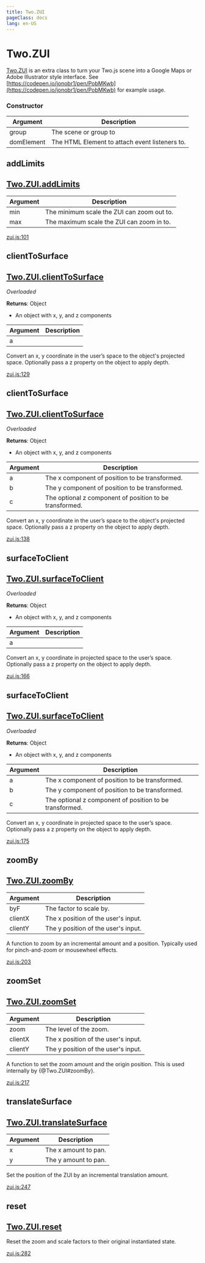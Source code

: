 ```yaml
---
title: Two.ZUI
pageClass: docs
lang: en-US
---
```


# Two.ZUI



[Two.ZUI](/docs/two/#zui) is an extra class to turn your Two.js scene into a Google Maps or Adobe Illustrator style interface. See [https://codepen.io/jonobr1/pen/PobMKwb](https://codepen.io/jonobr1/pen/PobMKwb) for example usage.


<div class="meta">
  <custom-button text="Source" type="source" href="https://github.com/jonobr1/two.js/blob/main/extras/jsm/zui.js" />
</div>


<carbon-ads />


### Constructor


| Argument | Description |
| ---- | ----------- |
|  group  | The scene or group to |
|  domElement  | The HTML Element to attach event listeners to. |



<div class="instance function ">

## addLimits

<h2 class="longname" aria-hidden="true"><a href="#addLimits"><span class="prefix">Two.ZUI.</span><span class="shortname">addLimits</span></a></h2>












<div class="params">

| Argument | Description |
| ---- | ----------- |
|  min  | The minimum scale the ZUI can zoom out to. |
|  max  | The maximum scale the ZUI can zoom in to. |
</div>








<div class="meta">

  <a class="lineno" target="_blank" rel="noopener noreferrer" href="https://github.com/jonobr1/two.js/blob/main/extras/jsm/zui.js#L101">
    zui.js:101
  </a>

</div>




</div>



<div class="instance function overloaded">

## clientToSurface

<h2 class="longname" aria-hidden="true"><a href="#clientToSurface"><span class="prefix">Two.ZUI.</span><span class="shortname">clientToSurface</span></a></h2>


<div class="overloaded-label">

_Overloaded_

</div>



<div class="returns">

__Returns__: Object


- An object with x, y, and z components


</div>









<div class="params">

| Argument | Description |
| ---- | ----------- |
|  a  |  |
</div>




<div class="description">

Convert an x, y coordinate in the user’s space to the object's projected space. Optionally pass a z property on the object to apply depth.

</div>





<div class="meta">

  <a class="lineno" target="_blank" rel="noopener noreferrer" href="https://github.com/jonobr1/two.js/blob/main/extras/jsm/zui.js#L129">
    zui.js:129
  </a>

</div>



<div class="tags">



</div>


</div>



<div class="instance member overloaded">

## clientToSurface

<h2 class="longname" aria-hidden="true"><a href="#clientToSurface"><span class="prefix">Two.ZUI.</span><span class="shortname">clientToSurface</span></a></h2>


<div class="overloaded-label">

_Overloaded_

</div>



<div class="returns">

__Returns__: Object


- An object with x, y, and z components


</div>









<div class="params">

| Argument | Description |
| ---- | ----------- |
|  a  | The x component of position to be transformed. |
|  b  | The y component of position to be transformed. |
|  c  | The optional z component of position to be transformed. |
</div>




<div class="description">

Convert an x, y coordinate in the user’s space to the object's projected space. Optionally pass a z property on the object to apply depth.

</div>





<div class="meta">

  <a class="lineno" target="_blank" rel="noopener noreferrer" href="https://github.com/jonobr1/two.js/blob/main/extras/jsm/zui.js#L138">
    zui.js:138
  </a>

</div>



<div class="tags">



</div>


</div>



<div class="instance function overloaded">

## surfaceToClient

<h2 class="longname" aria-hidden="true"><a href="#surfaceToClient"><span class="prefix">Two.ZUI.</span><span class="shortname">surfaceToClient</span></a></h2>


<div class="overloaded-label">

_Overloaded_

</div>



<div class="returns">

__Returns__: Object


- An object with x, y, and z components


</div>









<div class="params">

| Argument | Description |
| ---- | ----------- |
|  a  |  |
</div>




<div class="description">

Convert an x, y coordinate in projected space to the user’s space. Optionally pass a z property on the object to apply depth.

</div>





<div class="meta">

  <a class="lineno" target="_blank" rel="noopener noreferrer" href="https://github.com/jonobr1/two.js/blob/main/extras/jsm/zui.js#L166">
    zui.js:166
  </a>

</div>



<div class="tags">



</div>


</div>



<div class="instance member overloaded">

## surfaceToClient

<h2 class="longname" aria-hidden="true"><a href="#surfaceToClient"><span class="prefix">Two.ZUI.</span><span class="shortname">surfaceToClient</span></a></h2>


<div class="overloaded-label">

_Overloaded_

</div>



<div class="returns">

__Returns__: Object


- An object with x, y, and z components


</div>









<div class="params">

| Argument | Description |
| ---- | ----------- |
|  a  | The x component of position to be transformed. |
|  b  | The y component of position to be transformed. |
|  c  | The optional z component of position to be transformed. |
</div>




<div class="description">

Convert an x, y coordinate in projected space to the user’s space. Optionally pass a z property on the object to apply depth.

</div>





<div class="meta">

  <a class="lineno" target="_blank" rel="noopener noreferrer" href="https://github.com/jonobr1/two.js/blob/main/extras/jsm/zui.js#L175">
    zui.js:175
  </a>

</div>



<div class="tags">



</div>


</div>



<div class="instance function ">

## zoomBy

<h2 class="longname" aria-hidden="true"><a href="#zoomBy"><span class="prefix">Two.ZUI.</span><span class="shortname">zoomBy</span></a></h2>












<div class="params">

| Argument | Description |
| ---- | ----------- |
|  byF  | The factor to scale by. |
|  clientX  | The x position of the user's input. |
|  clientY  | The y position of the user's input. |
</div>




<div class="description">

A function to zoom by an incremental amount and a position. Typically used for pinch-and-zoom or mousewheel effects.

</div>





<div class="meta">

  <a class="lineno" target="_blank" rel="noopener noreferrer" href="https://github.com/jonobr1/two.js/blob/main/extras/jsm/zui.js#L203">
    zui.js:203
  </a>

</div>




</div>



<div class="instance function ">

## zoomSet

<h2 class="longname" aria-hidden="true"><a href="#zoomSet"><span class="prefix">Two.ZUI.</span><span class="shortname">zoomSet</span></a></h2>












<div class="params">

| Argument | Description |
| ---- | ----------- |
|  zoom  | The level of the zoom. |
|  clientX  | The x position of the user's input. |
|  clientY  | The y position of the user's input. |
</div>




<div class="description">

A function to set the zoom amount and the origin position. This is used internally by {@Two.ZUI#zoomBy}.

</div>





<div class="meta">

  <a class="lineno" target="_blank" rel="noopener noreferrer" href="https://github.com/jonobr1/two.js/blob/main/extras/jsm/zui.js#L217">
    zui.js:217
  </a>

</div>




</div>



<div class="instance function ">

## translateSurface

<h2 class="longname" aria-hidden="true"><a href="#translateSurface"><span class="prefix">Two.ZUI.</span><span class="shortname">translateSurface</span></a></h2>












<div class="params">

| Argument | Description |
| ---- | ----------- |
|  x  | The x amount to pan. |
|  y  | The y amount to pan. |
</div>




<div class="description">

Set the position of the ZUI by an incremental translation amount.

</div>





<div class="meta">

  <a class="lineno" target="_blank" rel="noopener noreferrer" href="https://github.com/jonobr1/two.js/blob/main/extras/jsm/zui.js#L247">
    zui.js:247
  </a>

</div>




</div>



<div class="instance function ">

## reset

<h2 class="longname" aria-hidden="true"><a href="#reset"><span class="prefix">Two.ZUI.</span><span class="shortname">reset</span></a></h2>















<div class="description">

Reset the zoom and scale factors to their original instantiated state.

</div>





<div class="meta">

  <a class="lineno" target="_blank" rel="noopener noreferrer" href="https://github.com/jonobr1/two.js/blob/main/extras/jsm/zui.js#L282">
    zui.js:282
  </a>

</div>




</div>


